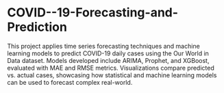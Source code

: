 # COVID--19-Forecasting-and-Prediction
This project applies time series forecasting techniques and machine learning models to predict COVID-19 daily cases using the Our World in Data dataset. Models developed include ARIMA, Prophet, and XGBoost, evaluated with MAE and RMSE metrics. Visualizations compare predicted vs. actual cases, showcasing how statistical and machine learning models can be used to forecast complex real-world.
